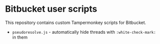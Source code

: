 # Bitbucket user scripts

This repository contains custom Tampermonkey scripts for Bitbucket.

- `pseudoresolve.js` - automatically hide threads with `:white-check-mark:` in them

